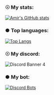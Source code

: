 ### ☉ My stats:
[![Amir's GitHub stats](https://github-readme-stats.vercel.app/api?username=Amir-78&show_icons=true&theme=tokyonight)](https://github.com/Amir-78?tab=repositories)

### ● Top languages:
[![Top Langs](https://github-readme-stats.vercel.app/api/top-langs/?username=Amir-78&layout=compact&theme=tokyonight)](https://github.com/anuraghazra/github-readme-stats)

### ☉ My discord:
![Discord Banner 4](https://discordapp.com/api/guilds/649281025398013952/widget.png?style=banner4)

### ● My bot:
[![Discord Bots](https://top.gg/api/widget/645561062271352833.svg)](https://top.gg/bot/645561062271352833)
